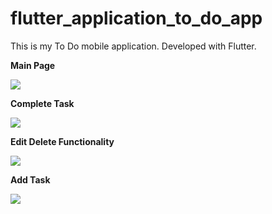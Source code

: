 # flutter_application_to_do_app

This is my To Do mobile application. Developed with Flutter.


**Main Page**


 ![](https://github.com/AStoychev/to_do_app_dart/blob/master/lib/images/ToDo%20one.jpg)



 **Complete Task**
 
 ![](https://github.com/AStoychev/to_do_app_dart/blob/master/lib/images/ToDo%20two.png)



 **Edit Delete Functionality**
 
 ![](https://github.com/AStoychev/to_do_app_dart/blob/master/lib/images/ToDo%20three.png)



**Add Task**

 ![](https://github.com/AStoychev/to_do_app_dart/blob/master/lib/images/To%20Do%20add%20task.png)
